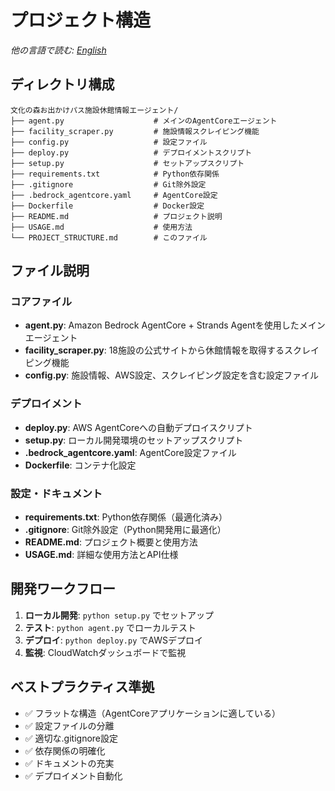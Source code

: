# プロジェクト構造

*他の言語で読む: [English](PROJECT_STRUCTURE.md)*

## ディレクトリ構成

```
文化の森お出かけパス施設休館情報エージェント/
├── agent.py                    # メインのAgentCoreエージェント
├── facility_scraper.py         # 施設情報スクレイピング機能
├── config.py                   # 設定ファイル
├── deploy.py                   # デプロイメントスクリプト
├── setup.py                    # セットアップスクリプト
├── requirements.txt            # Python依存関係
├── .gitignore                  # Git除外設定
├── .bedrock_agentcore.yaml     # AgentCore設定
├── Dockerfile                  # Docker設定
├── README.md                   # プロジェクト説明
├── USAGE.md                    # 使用方法
└── PROJECT_STRUCTURE.md        # このファイル
```

## ファイル説明

### コアファイル
- **agent.py**: Amazon Bedrock AgentCore + Strands Agentを使用したメインエージェント
- **facility_scraper.py**: 18施設の公式サイトから休館情報を取得するスクレイピング機能
- **config.py**: 施設情報、AWS設定、スクレイピング設定を含む設定ファイル

### デプロイメント
- **deploy.py**: AWS AgentCoreへの自動デプロイスクリプト
- **setup.py**: ローカル開発環境のセットアップスクリプト
- **.bedrock_agentcore.yaml**: AgentCore設定ファイル
- **Dockerfile**: コンテナ化設定

### 設定・ドキュメント
- **requirements.txt**: Python依存関係（最適化済み）
- **.gitignore**: Git除外設定（Python開発用に最適化）
- **README.md**: プロジェクト概要と使用方法
- **USAGE.md**: 詳細な使用方法とAPI仕様

## 開発ワークフロー

1. **ローカル開発**: `python setup.py` でセットアップ
2. **テスト**: `python agent.py` でローカルテスト
3. **デプロイ**: `python deploy.py` でAWSデプロイ
4. **監視**: CloudWatchダッシュボードで監視

## ベストプラクティス準拠

- ✅ フラットな構造（AgentCoreアプリケーションに適している）
- ✅ 設定ファイルの分離
- ✅ 適切な.gitignore設定
- ✅ 依存関係の明確化
- ✅ ドキュメントの充実
- ✅ デプロイメント自動化